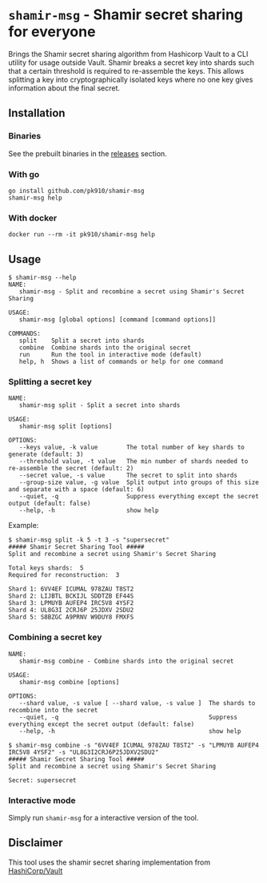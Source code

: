 # `shamir-msg` - Shamir secret sharing for everyone

Brings the Shamir secret sharing algorithm from Hashicorp Vault to a CLI utility for usage outside Vault. Shamir breaks a secret key into shards such that a certain threshold is required to re-assemble the keys. This allows splitting a key into cryptographically isolated keys where no one key gives information about the final secret.

## Installation

### Binaries
See the prebuilt binaries in the [releases](https://github.com/pk910/shamir-msg/releases) section.

### With go
```
go install github.com/pk910/shamir-msg
shamir-msg help
```

### With docker
```
docker run --rm -it pk910/shamir-msg help
```

## Usage

```
$ shamir-msg --help
NAME:
   shamir-msg - Split and recombine a secret using Shamir's Secret Sharing

USAGE:
   shamir-msg [global options] [command [command options]]

COMMANDS:
   split    Split a secret into shards
   combine  Combine shards into the original secret
   run      Run the tool in interactive mode (default)
   help, h  Shows a list of commands or help for one command
```

### Splitting a secret key
```
NAME:
   shamir-msg split - Split a secret into shards

USAGE:
   shamir-msg split [options]

OPTIONS:
   --keys value, -k value        The total number of key shards to generate (default: 3)
   --threshold value, -t value   The min number of shards needed to re-assemble the secret (default: 2)
   --secret value, -s value      The secret to split into shards
   --group-size value, -g value  Split output into groups of this size and separate with a space (default: 6)
   --quiet, -q                   Suppress everything except the secret output (default: false)
   --help, -h                    show help
```

Example:
```
$ shamir-msg split -k 5 -t 3 -s "supersecret"
##### Shamir Secret Sharing Tool #####
Split and recombine a secret using Shamir's Secret Sharing

Total keys shards:  5
Required for reconstruction:  3

Shard 1: 6VV4EF ICUMAL 978ZAU T8ST2
Shard 2: LIJBTL BCKIJL SDDTZB EF44S
Shard 3: LPMUYB AUFEP4 IRC5V8 4YSF2
Shard 4: UL8G3I 2CRJ6P 25JDXV 2SDU2
Shard 5: S8BZGC A9PRNV W9DUY8 FMXFS
```

### Combining a secret key
```
NAME:
   shamir-msg combine - Combine shards into the original secret

USAGE:
   shamir-msg combine [options]

OPTIONS:
   --shard value, -s value [ --shard value, -s value ]  The shards to recombine into the secret
   --quiet, -q                                          Suppress everything except the secret output (default: false)
   --help, -h                                           show help
```

```
$ shamir-msg combine -s "6VV4EF ICUMAL 978ZAU T8ST2" -s "LPMUYB AUFEP4 IRC5V8 4YSF2" -s "UL8G3I2CRJ6P25JDXV2SDU2"
##### Shamir Secret Sharing Tool #####
Split and recombine a secret using Shamir's Secret Sharing

Secret: supersecret

```

### Interactive mode

Simply run `shamir-msg` for a interactive version of the tool.

## Disclaimer

This tool uses the shamir secret sharing implementation from [HashiCorp/Vault](https://github.com/hashicorp/vault/tree/main/shamir)